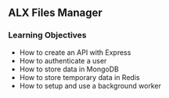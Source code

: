 ## ALX Files Manager
### Learning Objectives
- How to create an API with Express
- How to authenticate a user
- How to store data in MongoDB
- How to store temporary data in Redis
- How to setup and use a background worker
